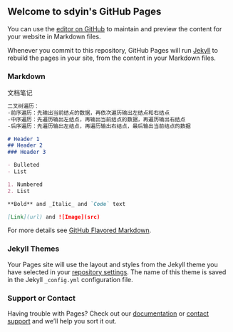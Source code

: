 ## Welcome to sdyin's GitHub Pages

You can use the [editor on GitHub](https://github.com/sdyin/sdyin.github.io/edit/master/index.md) to maintain and preview the content for your website in Markdown files.

Whenever you commit to this repository, GitHub Pages will run [Jekyll](https://jekyllrb.com/) to rebuild the pages in your site, from the content in your Markdown files.

### Markdown

文档笔记

```markdown
二叉树遍历：
-前序遍历：先输出当前结点的数据，再依次遍历输出左结点和右结点
-中序遍历：先遍历输出左结点，再输出当前结点的数据，再遍历输出右结点
-后序遍历：先遍历输出左结点，再遍历输出右结点，最后输出当前结点的数据

# Header 1
## Header 2
### Header 3

- Bulleted
- List

1. Numbered
2. List

**Bold** and _Italic_ and `Code` text

[Link](url) and ![Image](src)
```

For more details see [GitHub Flavored Markdown](https://guides.github.com/features/mastering-markdown/).

### Jekyll Themes

Your Pages site will use the layout and styles from the Jekyll theme you have selected in your [repository settings](https://github.com/sdyin/sdyin.github.io/settings). The name of this theme is saved in the Jekyll `_config.yml` configuration file.

### Support or Contact

Having trouble with Pages? Check out our [documentation](https://help.github.com/categories/github-pages-basics/) or [contact support](https://github.com/contact) and we’ll help you sort it out.
